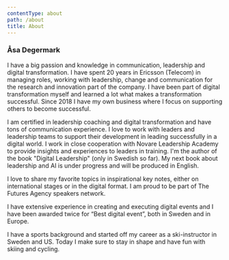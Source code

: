 ```yaml
---
contentType: about
path: /about
title: About
---
```

### Åsa Degermark

I have a big passion and knowledge in communication, leadership and digital transformation. I have spent 20 years in Ericsson (Telecom) in managing roles, working with leadership, change and communication for the research and innovation part of the company. I have been part of digital transformation myself and learned a lot what makes a transformation successful. Since 2018 I have my own business where I focus on supporting others to become successful.  

I am certified in leadership coaching and digital transformation and have tons of communication experience. I love to work with leaders and leadership teams to support their development in leading successfully in a digital world. I work in close cooperation with Novare Leadership Academy to provide insights and experiences to leaders in training. I'm the author of the book "Digital Leadership" (only in Swedish so far). My next book about leadership and AI is under progress and will be produced in English. 

I love to share my favorite topics in inspirational key notes, either on international stages or in the digital format. I am proud to be part of The Futures Agency speakers network. 

I have extensive experience in creating and executing digital events and I have been awarded twice for “Best digital event”, both in Sweden and in Europe.  

I have a sports background and started off my career as a ski-instructor in Sweden and US. Today I make sure to stay in shape and have fun with skiing and cycling.
